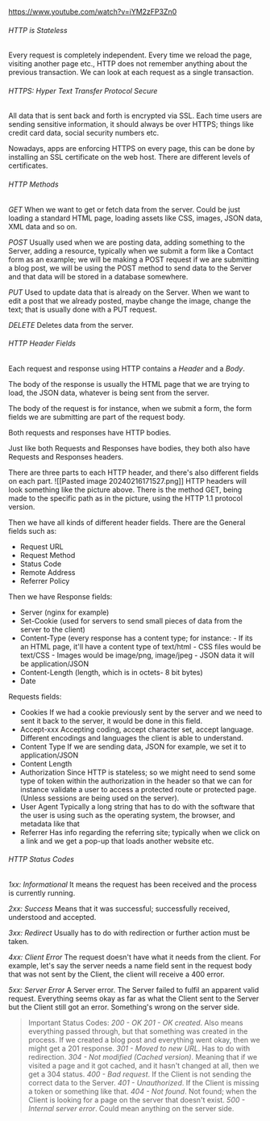 https://www.youtube.com/watch?v=iYM2zFP3Zn0

###### HTTP is Stateless
Every request is completely independent.
Every time we reload the page, visiting another page etc., HTTP does not remember anything about the previous transaction. 
We can look at each request as a single transaction.
 
###### HTTPS: Hyper Text Transfer Protocol Secure
All data that is sent back and forth is encrypted via SSL.
Each time users are sending sensitive information, it should always be over HTTPS; things like credit card data, social security numbers etc. 

Nowadays, apps are enforcing HTTPS on every page, this can be done by installing an SSL certificate on the web host. 
There are different levels of certificates. 

###### HTTP Methods

*GET*
When we want to get or fetch data from the server. Could be just loading a standard HTML page, loading assets like CSS, images, JSON data, XML data and so on. 

*POST*
Usually used when we are posting data, adding something to the Server, adding a resource, typically when we submit a form like a Contact form as an example; we will be making a POST request if we are submitting a blog post, we will be using the POST method to send data to the Server and that data will be stored in a database somewhere.

*PUT*
Used to update data that is already on the Server. 
When we want to edit a post that we already posted, maybe change the image, change the text; that is usually done with a PUT request.

*DELETE*
Deletes data from the server.

###### HTTP Header Fields
Each request and response using HTTP contains a *Header* and a *Body*.

The body of the response is usually the HTML page that we are trying to load, the JSON data, whatever is being sent from the server.

The body of the request is for instance, when we submit a form, the form fields we are submitting are part of the request body. 

Both requests and responses have HTTP bodies.

Just like both Requests and Responses have bodies, they both also have Requests and Responses headers. 

There are three parts to each HTTP header, and there's also different fields on each part. 
![[Pasted image 20240216171527.png]]
HTTP headers will look something like the picture above. 
There is the method GET, being made to the specific path as in the picture, using the HTTP 1.1 protocol version.

Then we have all kinds of different header fields. There are the General fields such as:
- Request URL
- Request Method
- Status Code
- Remote Address
- Referrer Policy

Then we have Response fields:
- Server (nginx for example)
- Set-Cookie (used for servers to send small pieces of data from the server to the client)
- Content-Type (every response has a content type; for instance: 
	  - If its an HTML page, it'll have a content type of text/html
	  - CSS files would be text/CSS 
	  - Images would be image/png, image/jpeg 
	  - JSON data it will be application/JSON
- Content-Length (length, which is in octets- 8 bit bytes)
- Date

Requests fields:
- Cookies 
	  If we had a cookie previously sent by the server and we need to sent it back to the server, it would be done in this field.
- Accept-xxx 
	  Accepting coding, accept character set, accept language. Different encodings and languages the client is able to understand.
- Content Type
	  If we are sending data, JSON for example, we set it to application/JSON
- Content Length
- Authorization 
	  Since HTTP is stateless; so we might need to send some type of token within the authorization in the header so that we can for instance validate a user to access a protected route or protected page. (Unless sessions are being used on the server).
- User Agent
	  Typically a long string that has to do with the software that the user is using such as the operating system, the browser, and metadata like that
- Referrer
	  Has info regarding the referring site; typically when we click on a link and we get a pop-up that loads another website etc. 

###### HTTP Status Codes
*1xx: Informational*
It means the request has been received and the process is currently running. 

*2xx: Success*
Means that it was successful; successfully received, understood and accepted.

*3xx: Redirect*
Usually has to do with redirection or further action must be taken.

*4xx: Client Error*
The request doesn't have what it needs from the client. 
For example, let's say the server needs a name field sent in the request body that was not sent by the Client, the client will receive a 400 error.

*5xx: Server Error*
A Server error. The Server failed to fulfil an apparent valid request. 
Everything seems okay as far as what the Client sent to the Server but the Client still got an error. 
Something's wrong on the server side. 

>Important Status Codes:
*200 - OK*
*201 - OK created*. Also means everything passed through, but that something was created in the process. If we created a blog post and everything went okay, then we might get a 201 response. 
*301 - Moved to new URL*. Has to do with redirection.
*304 - Not modified (Cached version)*. Meaning that if we visited a page and it got cached, and it hasn't changed at all, then we get a 304 status.
*400 - Bad request*. If the Client is not sending the correct data to the Server.
*401 - Unauthorized*. If the Client is missing a token or something like that. 
*404 - Not found*. Not found; when the Client is looking for a page on the server that doesn't exist. 
*500 - Internal server error*. Could mean anything on the server side.